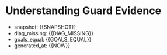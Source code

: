 # Understanding Guard Evidence
- snapshot: {{SNAPSHOT}}
- diag_missing: {{DIAG_MISSING}}
- goals_equal: {{GOALS_EQUAL}}
- generated_at: {{NOW}}
